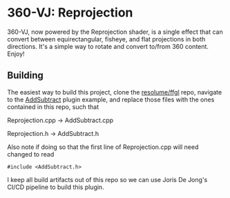 # 360-VJ: Reprojection

360-VJ, now powered by the Reprojection shader, is a single effect that can convert between equirectangular, fisheye, and flat projections in both directions. It's a simple way to rotate and convert to/from 360 content. Enjoy!


## Building

The easiest way to build this project, clone the [resolume/ffgl](https://github.com/resolume/ffgl) repo, navigate to the [AddSubtract](https://github.com/resolume/ffgl/tree/master/source/plugins/AddSubtract) plugin example, and replace those files with the ones contained in this repo, such that

Reprojection.cpp -> AddSubtract.cpp

Reprojection.h -> AddSubtract.h


Also note if doing so that the first line of Reprojection.cpp will need changed to read

```
#include <AddSubtract.h>
```

I keep all build artifacts out of this repo so we can use Joris De Jong's CI/CD pipeline to build this plugin.
